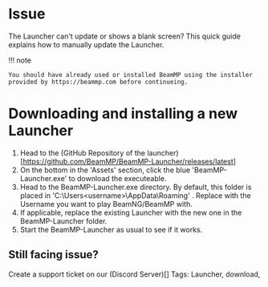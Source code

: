 # Issue

The Launcher can't update or shows a blank screen?
This quick guide explains how to manually update the Launcher.

!!! note

    You should have already used or installed BeamMP using the installer provided by https://beammp.com before continueing.

# Downloading and installing a new Launcher

1. Head to the (GitHub Repository of the launcher)[https://github.com/BeamMP/BeamMP-Launcher/releases/latest]
2. On the bottom in the 'Assets' section, click the blue 'BeamMP-Launcher.exe' to download the executeable.
3. Head to the BeamMP-Launcher.exe directory. By default, this  folder is placed in 'C:\Users\<username>\AppData\Roaming\' . Replace <username> with the Username you want to play BeamNG/BeamMP with.
4. If applicable, replace the existing Launcher with the new one in the BeamMP-Launcher folder.
5. Start the BeamMP-Launcher as usual to see if it works.

## Still facing issue?
Create a support ticket on our (Discord Server)[]
Tags: Launcher, download,
